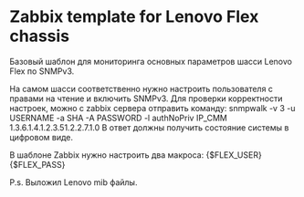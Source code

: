 # Zabbix template for Lenovo Flex chassis
Базовый шаблон для мониторинга основных параметров шасси Lenovo Flex по SNMPv3.

На самом шасси соответственно нужно настроить пользователя с правами на чтение и включить SNMPv3.
Для проверки корректности настроек, можно с zabbix сервера отправить команду:
snmpwalk -v 3 -u USERNAME -a SHA -A PASSWORD -l authNoPriv IP_CMM 1.3.6.1.4.1.2.3.51.2.2.7.1.0
В ответ должны получить состояние системы в цифровом виде.

В шаблоне Zabbix нужно настроить два макроса:
{$FLEX_USER}
{$FLEX_PASS}

P.s. Выложил Lenovo mib файлы.
